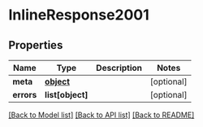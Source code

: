 # InlineResponse2001

## Properties
Name | Type | Description | Notes
------------ | ------------- | ------------- | -------------
**meta** | [**object**](.md) |  | [optional] 
**errors** | **list[object]** |  | [optional] 

[[Back to Model list]](../README.md#documentation-for-models) [[Back to API list]](../README.md#documentation-for-api-endpoints) [[Back to README]](../README.md)


